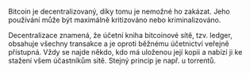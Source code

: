 Bitcoin je decentralizovaný, díky tomu je nemožné ho zakázat. Jeho používání může být maximálně kritizováno nebo kriminalizováno.

Decentralizace znamená, že účetní kniha bitcoinové sítě, tzv. ledger, obsahuje všechny transakce a je oproti běžnému účetnictví veřejně přístupná. Vždy se najde někdo, kdo má uloženou její kopii a nabízí ji ke stažení všem účastníkům sítě. Stejný princip je např. u torrentů.